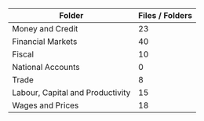 | Folder                           |   Files / Folders |
|----------------------------------|-------------------|
| Money and Credit                 |                23 |
| Financial Markets                |                40 |
| Fiscal                           |                10 |
| National Accounts                |                 0 |
| Trade                            |                 8 |
| Labour, Capital and Productivity |                15 |
| Wages and Prices                 |                18 |